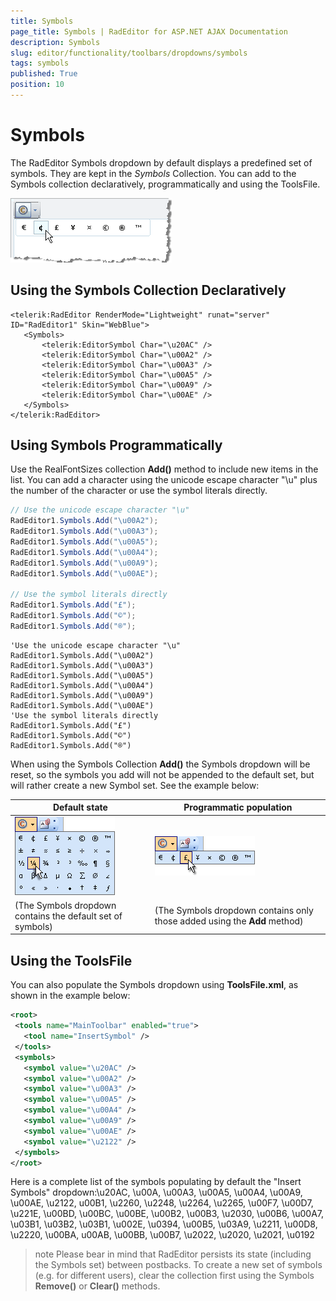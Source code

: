```yaml
---
title: Symbols
page_title: Symbols | RadEditor for ASP.NET AJAX Documentation
description: Symbols
slug: editor/functionality/toolbars/dropdowns/symbols
tags: symbols
published: True
position: 10
---
```


# Symbols

The RadEditor Symbols dropdown by default displays a predefined set of symbols. They are kept in the *Symbols* Collection. You can add to the Symbols collection declaratively, programmatically and using the ToolsFile.

![](images/editor-dropdowns013.png)

## Using the Symbols Collection Declaratively

````ASP.NET
<telerik:RadEditor RenderMode="Lightweight" runat="server" ID="RadEditor1" Skin="WebBlue">
   <Symbols>
	   <telerik:EditorSymbol Char="\u20AC" />
	   <telerik:EditorSymbol Char="\u00A2" />
	   <telerik:EditorSymbol Char="\u00A3" />
	   <telerik:EditorSymbol Char="\u00A5" />
	   <telerik:EditorSymbol Char="\u00A9" />
	   <telerik:EditorSymbol Char="\u00AE" />
   </Symbols>
</telerik:RadEditor> 
````

## Using Symbols Programmatically

Use the RealFontSizes collection **Add()** method to include new items in the list. You can add a character using the unicode escape character "\u" plus the number of the character or use the symbol literals directly.

````C#
// Use the unicode escape character "\u"
RadEditor1.Symbols.Add("\u00A2");
RadEditor1.Symbols.Add("\u00A3");
RadEditor1.Symbols.Add("\u00A5");
RadEditor1.Symbols.Add("\u00A4");
RadEditor1.Symbols.Add("\u00A9");
RadEditor1.Symbols.Add("\u00AE");
	
// Use the symbol literals directly
RadEditor1.Symbols.Add("£"); 
RadEditor1.Symbols.Add("©"); 
RadEditor1.Symbols.Add("®");        
````
````VB
'Use the unicode escape character "\u"
RadEditor1.Symbols.Add("\u00A2")
RadEditor1.Symbols.Add("\u00A3")
RadEditor1.Symbols.Add("\u00A5")
RadEditor1.Symbols.Add("\u00A4")
RadEditor1.Symbols.Add("\u00A9")
RadEditor1.Symbols.Add("\u00AE")
'Use the symbol literals directly
RadEditor1.Symbols.Add("£")
RadEditor1.Symbols.Add("©")
RadEditor1.Symbols.Add("®")
````

When using the Symbols Collection **Add()** the Symbols dropdown will be reset, so the symbols you add will not be appended to the default set, but will rather create a new Symbol set. See the example below:

|  **Default state**  |  **Programmatic population**  |
| ------ | ------ |
|![](images/editor-symbols1.gif)|![](images/editor-symbols2.gif)|
|(The Symbols dropdown contains the default set of symbols)|(The Symbols dropdown contains only those added using the **Add** method)|

## Using the ToolsFile

You can also populate the Symbols dropdown using **ToolsFile.xml**, as shown in the example below:

````XML
<root>
 <tools name="MainToolbar" enabled="true">
   <tool name="InsertSymbol" />
 </tools>
 <symbols>
   <symbol value="\u20AC" />
   <symbol value="\u00A2" />
   <symbol value="\u00A3" />
   <symbol value="\u00A5" />
   <symbol value="\u00A4" />
   <symbol value="\u00A9" />
   <symbol value="\u00AE" />
   <symbol value="\u2122" />
 </symbols>
</root> 
````

Here is a complete list of the symbols populating by default the "Insert Symbols" dropdown:\u20AC, \u00A, \u00A3, \u00A5, \u00A4, \u00A9, \u00AE, \u2122, u00B1, \u2260, \u2248, \u2264, \u2265, \u00F7, \u00D7, \u221E, \u00BD, \u00BC, \u00BE, \u00B2, \u00B3, \u2030, \u00B6, \u00A7, \u03B1, \u03B2, \u03B1, \u002E, \u0394, \u00B5, \u03A9, \u2211, \u00D8, \u2220, \u00BA, u00AB, \u00BB, \u00B7, \u2022, \u2020, \u2021, \u0192

>note Please bear in mind that RadEditor persists its state (including the Symbols set) between postbacks. To create a new set of symbols (e.g. for different users), clear the collection first using the Symbols **Remove()** or **Clear()** methods.
